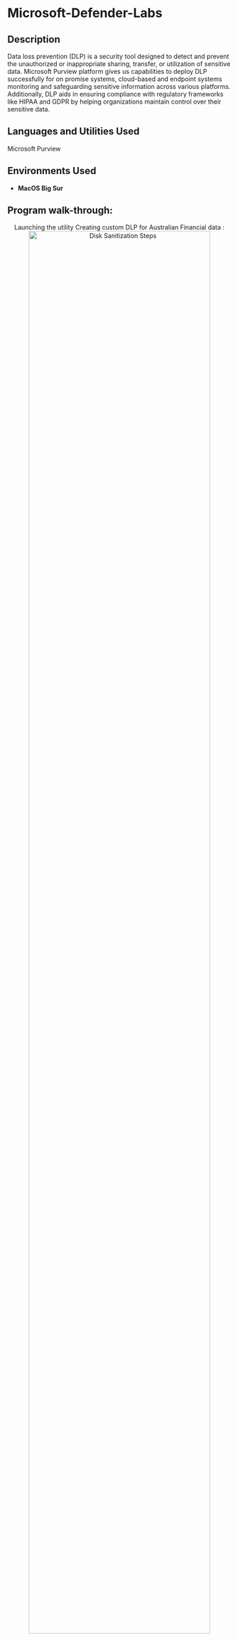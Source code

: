 # Microsoft-Defender-Labs


<h2>Description</h2>
Data loss prevention (DLP) is a security tool designed to detect and prevent the unauthorized or inappropriate sharing, transfer, or utilization of sensitive data. Microsoft Purview platform gives us capabilities to deploy DLP successfully for on promise systems, cloud-based and endpoint systems monitoring and safeguarding sensitive information across various platforms. Additionally, DLP aids in ensuring compliance with regulatory frameworks like HIPAA and GDPR by helping organizations maintain control over their sensitive data.
<br />


<h2>Languages and Utilities Used</h2>

Microsoft Purview 

<h2>Environments Used </h2>

- <b>MacOS Big Sur </b> 

<h2>Program walk-through:</h2>

<p align="center">
Launching the utility Creating custom DLP for Australian Financial data : <br/>
<img src="https://imgur.com/p9asHEg.png" height="90%" width="90%" alt="Disk Sanitization Steps"/>
<br />
<br />
Naming the policy:  <br/>
<img src="https://imgur.com/E2wyxc6.png" height="90%" width="90%" alt="Disk Sanitization Steps"/>
<br />
<br />
Chossing the data locations where the policy will be applied for exmaples Exchage email  : <br/>
<img src="https://imgur.com/cvvi37v.png" height="90%" width="90%" alt="Disk Sanitization Steps"/>
<br />
<br />
Selecting template as per organizations needs and as per data protection Laws :  <br/>
<img src="https://imgur.com/PYP9qVS.png" height="90%" width="90%" alt="Disk Sanitization Steps"/>
<br />
<br />
Selecting actions that will be carried out is sensitive data is being shared:  <br/>
<img src="https://imgur.com/wffyQUZ.png" height="90%" width="90%" alt="Disk Sanitization Steps"/>
<br />
<br />
Customizing access and override settings:  <br/>
<img src="https://imgur.com/GSNEzoj.png" height="90%" width="90%" alt="Disk Sanitization Steps"/>
<br />
<br />
Turning on the policy :  <br/>
<img src="https://imgur.com/yN8sc2t.png" height="90%" width="90%" alt="Disk Sanitization Steps"/>
<br />
<br />
policy in effect :  <br/>
<img src="https://imgur.com/O6SH9L5.png" height="90%" width="90%" alt="Disk Sanitization Steps"/>
<br />
<br />
<!--
 ```diff
- text in red
+ text in green
! text in orange
# text in gray
@@ text in purple (and bold)@@
```
--!>
